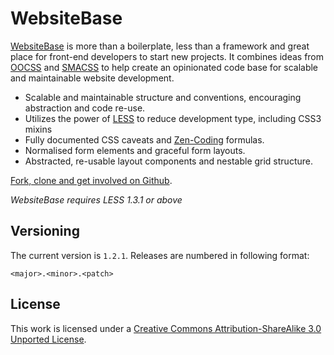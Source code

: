 # WebsiteBase

[WebsiteBase](http://i-like-robots.github.com/WebsiteBase) is more than a boilerplate, less than a framework and great place for front-end developers to start new projects. It combines ideas from [OOCSS](http://oocss.org/) and [SMACSS](http://smacss.com) to help create an opinionated code base for scalable and maintainable website development.

* Scalable and maintainable structure and conventions, encouraging abstraction and code re-use.
* Utilizes the power of [LESS](http://lesscss.com) to reduce development type, including CSS3 mixins
* Fully documented CSS caveats and [Zen-Coding](http://code.google.com/p/zen-coding/) formulas.
* Normalised form elements and graceful form layouts.
* Abstracted, re-usable layout components and nestable grid structure.

[Fork, clone and get involved on Github](http://github.com/i-like-robots/WebsiteBase).

*WebsiteBase requires LESS 1.3.1 or above*

## Versioning

The current version is `1.2.1`. Releases are numbered in following format:

`<major>.<minor>.<patch>`

## License

This work is licensed under a [Creative Commons Attribution-ShareAlike 3.0 Unported License](http://creativecommons.org/licenses/by-sa/3.0/).